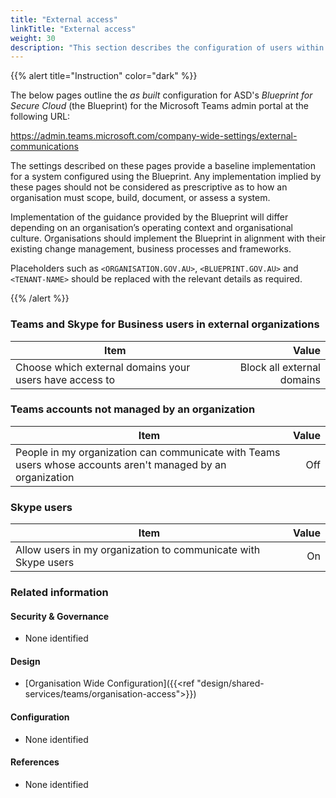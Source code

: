 ```yaml
---
title: "External access"
linkTitle: "External access"
weight: 30
description: "This section describes the configuration of users within Microsoft Teams associated with systems built according to guidance in ASD's Blueprint for Secure Cloud."
---
```


{{% alert title="Instruction" color="dark" %}}

The below pages outline the *as built* configuration for ASD's *Blueprint for Secure Cloud* (the Blueprint) for the Microsoft Teams admin portal at the following URL:

<https://admin.teams.microsoft.com/company-wide-settings/external-communications>

The settings described on these pages provide a baseline implementation for a system configured using the Blueprint. Any implementation implied by these pages should not be considered as prescriptive as to how an organisation must scope, build, document, or assess a system.

Implementation of the guidance provided by the Blueprint will differ depending on an organisation’s operating context and organisational culture. Organisations should implement the Blueprint in alignment with their existing change management, business processes and frameworks.

Placeholders such as `<ORGANISATION.GOV.AU>`, `<BLUEPRINT.GOV.AU>` and `<TENANT-NAME>` should be replaced with the relevant details as required.

{{% /alert %}}

### Teams and Skype for Business users in external organizations

| Item                                                    |                      Value |
| ------------------------------------------------------- | -------------------------: |
| Choose which external domains your users have access to | Block all external domains |

### Teams accounts not managed by an organization

| Item                                                                                                        | Value |
| ----------------------------------------------------------------------------------------------------------- | ----: |
| People in my organization can communicate with Teams users whose accounts aren't managed by an organization |   Off |

### Skype users

| Item                                                           | Value |
| -------------------------------------------------------------- | ----: |
| Allow users in my organization to communicate with Skype users |    On |

### Related information

#### Security & Governance

* None identified

#### Design

* [Organisation Wide Configuration]({{<ref "design/shared-services/teams/organisation-access">}})

#### Configuration

* None identified

#### References

* None identified
